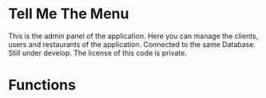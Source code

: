 # Tell Me The Menu
This is the admin panel of the application. Here you can manage the clients, users and restaurants of the application. Connected to the same Database. Still under develop. The license of this code is private.

# Functions
